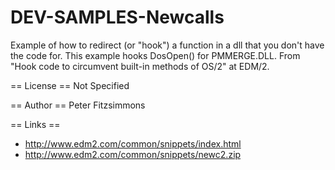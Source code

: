 # DEV-SAMPLES-Newcalls
Example of how to redirect (or "hook") a function in a dll that you don't have the code for.  This example hooks DosOpen() for PMMERGE.DLL. From "Hook code to circumvent built-in methods of OS/2" at EDM/2.

== License ==
Not Specified

== Author ==
Peter Fitzsimmons

== Links ==
* http://www.edm2.com/common/snippets/index.html
* http://www.edm2.com/common/snippets/newc2.zip

